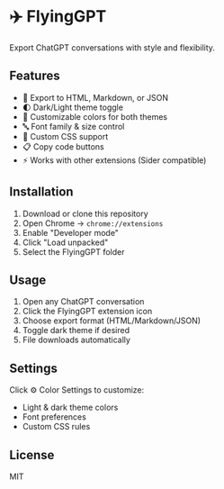 # ✈️ FlyingGPT

Export ChatGPT conversations with style and flexibility.

## Features
- 📄 Export to HTML, Markdown, or JSON
- 🌓 Dark/Light theme toggle
- 🎨 Customizable colors for both themes
- 🔤 Font family & size control
- 💅 Custom CSS support
- 📋 Copy code buttons
- ⚡ Works with other extensions (Sider compatible)

## Installation
1. Download or clone this repository
2. Open Chrome → `chrome://extensions`
3. Enable "Developer mode"
4. Click "Load unpacked"
5. Select the FlyingGPT folder

## Usage
1. Open any ChatGPT conversation
2. Click the FlyingGPT extension icon
3. Choose export format (HTML/Markdown/JSON)
4. Toggle dark theme if desired
5. File downloads automatically

## Settings
Click ⚙️ Color Settings to customize:
- Light & dark theme colors
- Font preferences
- Custom CSS rules

## License
MIT
